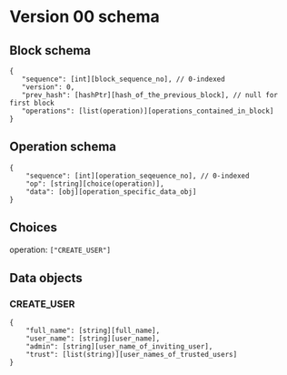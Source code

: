 # Version 00 schema

## Block schema

```
{
   "sequence": [int][block_sequence_no], // 0-indexed
   "version": 0,
   "prev_hash": [hashPtr][hash_of_the_previous_block], // null for first block
   "operations": [list(operation)][operations_contained_in_block]
}
```

## Operation schema

```
{
    "sequence": [int][operation_seqeuence_no], // 0-indexed
    "op": [string][choice(operation)],
    "data": [obj][operation_specific_data_obj]
}
```

## Choices

operation: `["CREATE_USER"]`

## Data objects

### CREATE_USER

```
{
    "full_name": [string][full_name],
    "user_name": [string][user_name],
    "admin": [string][user_name_of_inviting_user],
    "trust": [list(string)][user_names_of_trusted_users]
}
```

